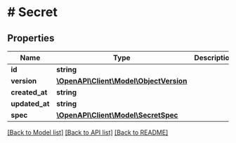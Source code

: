 # # Secret

## Properties

Name | Type | Description | Notes
------------ | ------------- | ------------- | -------------
**id** | **string** |  | [optional]
**version** | [**\OpenAPI\Client\Model\ObjectVersion**](ObjectVersion.md) |  | [optional]
**created_at** | **string** |  | [optional]
**updated_at** | **string** |  | [optional]
**spec** | [**\OpenAPI\Client\Model\SecretSpec**](SecretSpec.md) |  | [optional]

[[Back to Model list]](../../README.md#models) [[Back to API list]](../../README.md#endpoints) [[Back to README]](../../README.md)
